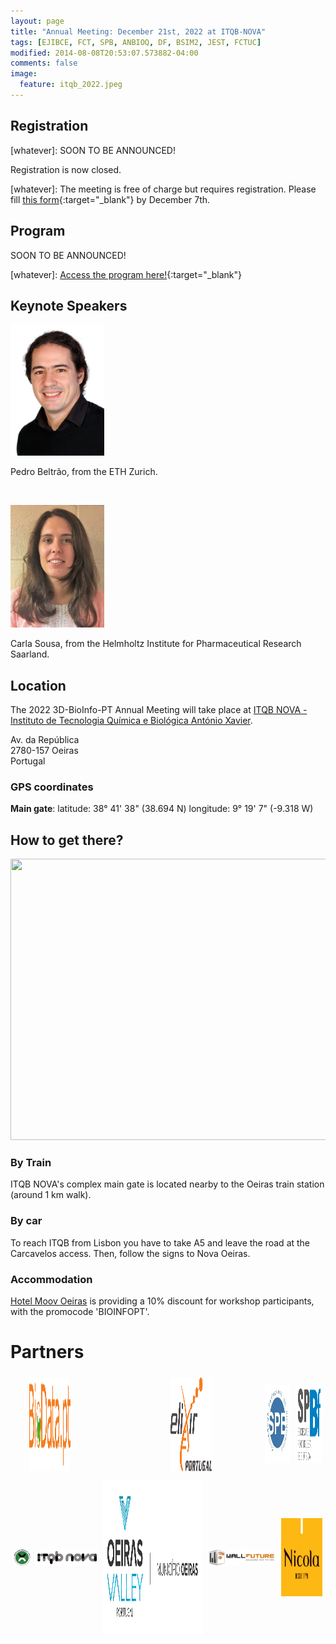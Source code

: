 ```yaml
---
layout: page
title: "Annual Meeting: December 21st, 2022 at ITQB-NOVA"
tags: [EJIBCE, FCT, SPB, ANBIOQ, DF, BSIM2, JEST, FCTUC]
modified: 2014-08-08T20:53:07.573882-04:00
comments: false
image:
  feature: itqb_2022.jpeg
---
```


## Registration

[whatever]: SOON TO BE ANNOUNCED!

Registration is now closed.

[whatever]: The meeting is free of charge but requires registration. Please fill [this form](https://docs.google.com/forms/d/e/1FAIpQLSfEqN6Jy_cmgnFF7bDBn0GB0o-INR8m25LM2GqUGiKHqPfNxQ/viewform?usp=sf_link){:target="_blank"} by December 7th.

## Program

SOON TO BE ANNOUNCED!

[whatever]: [Access the program here!](/images/Program_workshop_2022.pdf){:target="_blank"}

## Keynote Speakers

<img src="/annual_meeting/PBeltrao.png" alt="Pedro Beltrão" width="150"/>

Pedro Beltrão, from the ETH Zurich.

&nbsp;

<img src="/annual_meeting/CSousa.png" alt="Carla Sousa" width="150"/>

Carla Sousa, from the Helmholtz Institute for Pharmaceutical Research Saarland.

## Location

The 2022 3D-BioInfo-PT Annual Meeting will take place at [ITQB NOVA - Instituto de Tecnologia Química e Biológica António Xavier](https://www.itqb.unl.pt/).

Av. da República  
2780-157 Oeiras  
Portugal

### GPS coordinates

<b>Main gate</b>:
latitude: 38° 41' 38" (38.694 N) 
longitude: 9° 19' 7" (-9.318 W) 

## How to get there?

<img src="https://www.itqb.unl.pt/contacts/mapa.jpg" width="600" height="450" style="border:0;">

### By Train
ITQB NOVA's complex main gate is located nearby to the Oeiras train station (around 1 km walk). 

### By car
To reach ITQB from Lisbon you have to take A5 and leave the road at the Carcavelos access. Then, follow the signs to Nova Oeiras.

### Accommodation
[Hotel Moov Oeiras](https://hotelmoov.com/hoteis/lisboa/) is providing a 10% discount for workshop participants, with the promocode 'BIOINFOPT'.

# Partners

<div style="display:flex;align-items:center;justify-content:center;">
  <div style="padding:5px;margin-left: 25px;margin-right: auto;display: flex;">
    <a href="https://www.biodata.pt/" target="_blank"><img src="/images/BioData.png" alt="BioData.pt" width="200" height="150"></a>
  </div>
  <div style="padding: 5px;display: flex;margin-right: auto;margin-left: 150px;">
    <a href="https://elixir-europe.org/about-us/who-we-are/nodes/portugal" target="_blank"><img src="/images/elixir_portugal.png" alt="Elixir Portugal" width="200" height="150"></a>
  </div>
  <div style="padding: 5px;padding-left: 5px;display: flex;margin-left: auto;margin-right: auto;padding-left: 80px;">
    <a href="https://www.spb.pt/" target="_blank"><img src="/images/spb.jpg" alt="Sociedade Portuguesa de Bioquímica" width="125" height="125"></a>
  </div>
  <div style="padding: 5px;display: flex;margin-left: auto;margin-right: 0;">
    <a href="https://www.spbf.pt/" target="_blank"><img src="/images/spbf.png" alt="Sociedade Portuguesa de Biofísica" width="125" height="125"></a>
  </div>
</div>

<div style="display:flex;align-items:center;justify-content:center;">
  <div style="padding: 5px;display: flex;margin-left: 0;margin-right: auto;">
    <a href="https://www.itqb.unl.pt/" target="_blank"><img src="/images/itqb_nova.png" alt="ITQB NOVA" width="250"></a>
  </div>
  <div style="padding: 5px;display: flex;margin-left: auto;margin-right: auto;">
    <a href="https://www.oeiras.pt/" target="_blank"><img src="/images/CM_Oeiras.jpg" alt="Câmara Municipal de Oeiras" width="300" height="250"></a>
  </div>
  <div style="padding: 5px;display: flex;margin-left: auto;margin-right: auto;">
    <a href="https://www.wallfuture.com/" target="_blank"><img src="/images/wall_future.png" alt="Wall Future" width="200"></a>
  </div>
  <div style="padding: 5px;display: flex;margin-left: auto;margin-right: 0;">
    <a href="https://nicola.pt/" target="_blank"><img src="/images/logo_nicola.jpg" alt="Nicola Cafés" width="125" height="125"></a>
  </div>  
</div>
